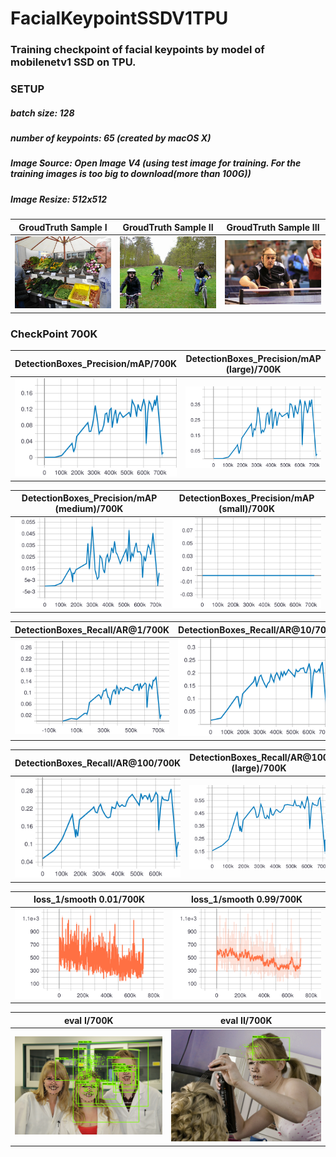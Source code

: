 # FacialKeypointSSDV1TPU
### Training checkpoint of facial keypoints by model of mobilenetv1 SSD on TPU. 
### SETUP
##### batch size: 128
##### number of keypoints: 65 (created by macOS X)
##### Image Source: Open Image V4 (using test image for training. For the training images is too big to download(more than 100G))
##### Image Resize: 512x512

|    GroudTruth Sample I   |    GroudTruth Sample II   |    GroudTruth Sample III   |
:--------------------------:|:-------------------------:|:---------------------------:
![](https://github.com/zoonewbie/FacialKeypointSSDV1TPU/raw/master/groundtruth1.png)  |  ![](https://github.com/zoonewbie/FacialKeypointSSDV1TPU/raw/master/groundtruth2.png)|  ![](https://github.com/zoonewbie/FacialKeypointSSDV1TPU/raw/master/groundtruth3.png)





### CheckPoint 700K
| DetectionBoxes_Precision/mAP/700K |DetectionBoxes_Precision/mAP (large)/700K|
:-------------------------------------------------------:|:-----------------------------------------------:
![](https://github.com/zoonewbie/FacialKeypointSSDV1TPU/raw/master/700K/DetectionBoxes_Precision_mAP.svg?sanitize=true)|![](https://github.com/zoonewbie/FacialKeypointSSDV1TPU/raw/master/700K/DetectionBoxes_Precision_mAP%20(large).svg?sanitize=true)

|DetectionBoxes_Precision/mAP (medium)/700K|DetectionBoxes_Precision/mAP (small)/700K|
:-------------------------------------------------------:|:-----------------------------------------------:
![](https://github.com/zoonewbie/FacialKeypointSSDV1TPU/raw/master/700K/DetectionBoxes_Precision_mAP%20(medium).svg?sanitize=true)|![](https://github.com/zoonewbie/FacialKeypointSSDV1TPU/raw/master/700K/DetectionBoxes_Precision_mAP%20(small).svg?sanitize=true)


|DetectionBoxes_Recall/AR@1/700K|DetectionBoxes_Recall/AR@10/700K|
:-------------------------------------------------------:|:-----------------------------------------------:
![](https://github.com/zoonewbie/FacialKeypointSSDV1TPU/raw/master/700K/DetectionBoxes_Recall_AR%401.svg?sanitize=true)|![](https://github.com/zoonewbie/FacialKeypointSSDV1TPU/raw/master/700K/DetectionBoxes_Recall_AR%4010.svg?sanitize=true)


|DetectionBoxes_Recall/AR@100/700K|DetectionBoxes_Recall/AR@100 (large)/700K|
:-------------------------------------------------------:|:-----------------------------------------------:
![](https://github.com/zoonewbie/FacialKeypointSSDV1TPU/raw/master/700K/DetectionBoxes_Recall_AR%40100.svg?sanitize=true)|![](https://github.com/zoonewbie/FacialKeypointSSDV1TPU/raw/master/700K/DetectionBoxes_Recall_AR%40100%20(large).svg?sanitize=true)


|loss_1/smooth 0.01/700K|loss_1/smooth 0.99/700K|
:-------------------------------------------------------:|:-----------------------------------------------:
![](https://github.com/zoonewbie/FacialKeypointSSDV1TPU/raw/master/700K/loss_1.svg?sanitize=true)|![](https://github.com/zoonewbie/FacialKeypointSSDV1TPU/raw/master/700K/loss_1099.svg?sanitize=true)


|eval I/700K|eval II/700K|
:-------------------------------------------------------:|:-----------------------------------------------:
![](https://github.com/zoonewbie/FacialKeypointSSDV1TPU/raw/master/700K/eval1.png)|![](https://github.com/zoonewbie/FacialKeypointSSDV1TPU/raw/master/700K/eval4.png)


